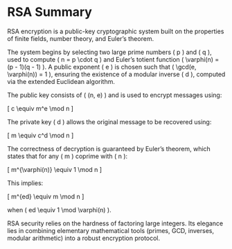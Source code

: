 # RSA Summary

RSA encryption is a public-key cryptographic system built on the properties of finite fields, number theory, and Euler’s theorem.

The system begins by selecting two large prime numbers \( p \) and \( q \), used to compute \( n = p \cdot q \) and Euler’s totient function \( \varphi(n) = (p - 1)(q - 1) \). A public exponent \( e \) is chosen such that \( \gcd(e, \varphi(n)) = 1 \), ensuring the existence of a modular inverse \( d \), computed via the extended Euclidean algorithm.

The public key consists of \( (n, e) \) and is used to encrypt messages using:

\[
c \equiv m^e \mod n
\]

The private key \( d \) allows the original message to be recovered using:

\[
m \equiv c^d \mod n
\]

The correctness of decryption is guaranteed by Euler’s theorem, which states that for any \( m \) coprime with \( n \):

\[
m^{\varphi(n)} \equiv 1 \mod n
\]

This implies:

\[
m^{ed} \equiv m \mod n
\]

when \( ed \equiv 1 \mod \varphi(n) \).

RSA security relies on the hardness of factoring large integers. Its elegance lies in combining elementary mathematical tools (primes, GCD, inverses, modular arithmetic) into a robust encryption protocol.



